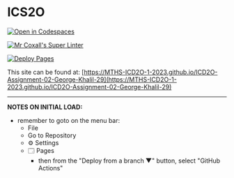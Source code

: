# ICS2O

[![Open in Codespaces](https://classroom.github.com/assets/launch-codespace-7f7980b617ed060a017424585567c406b6ee15c891e84e1186181d67ecf80aa0.svg)](https://classroom.github.com/open-in-codespaces?assignment_repo_id=14433306)

[![Mr Coxall's Super Linter](https://github.com/MTHS-ICD2O-1-2023/ICD2O-Assignment-02-George-Khalil-29/workflows/Mr%20Coxall's%20Super%20Linter/badge.svg)](https://github.com/MTHS-ICD2O-1-2023/ICD2O-Assignment-02-George-Khalil-29/actions)

[![Deploy Pages](https://github.com/MTHS-ICD2O-1-2023/ICD2O-Assignment-02-George-Khalil-29/workflows/Deploy%20Pages/badge.svg)](https://github.com/MTHS-ICD2O-1-2023/ICD2O-Assignment-02-George-Khalil-29/actions)

This site can be found at: [https://MTHS-ICD2O-1-2023.github.io/ICD2O-Assignment-02-George-Khalil-29](https://MTHS-ICD2O-1-2023.github.io/ICD2O-Assignment-02-George-Khalil-29)

---

**NOTES ON INITIAL LOAD:**
- remember to goto on the menu bar:
  - File
  - Go to Repository
  - ⚙ Settings
  - 🗔 Pages
    - then from the "Deploy from a branch ▼" button, select "GitHub Actions"
